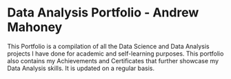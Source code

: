 # Data Analysis Portfolio - Andrew Mahoney
This Portfolio is a compilation of all the Data Science and Data Analysis projects I have done for academic and self-learning purposes. This portfolio also contains my Achievements and Certificates that further showcase my Data Analysis skills. It is updated on a regular basis.
